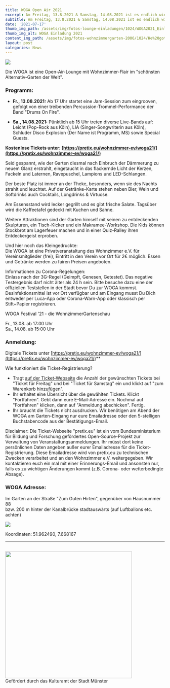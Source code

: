 ```yaml
---
title: WOGA Open Air 2021
excerpt: Am Freitag, 13.8.2021 & Samstag, 14.08.2021 ist es endlich wieder soweit, die WohnzimmerGartenschau des Wohnzimmer e.V. öffnet ihre Tore und lädt zu einer neuen Ausgabe der WOGA ein.
subtitle: Am Freitag, 13.8.2021 & Samstag, 14.08.2021 ist es endlich wieder soweit, die WohnzimmerGartenschau des Wohnzimmer e.V. öffnet ihre Tore und lädt zu einer neuen Ausgabe der WOGA ein.
date: '2021-07-17'
thumb_img_path: /assets/img/fotos-lounge-einladungen/1024/WOGA2021_Einladungsflyer.jpg
thumb_img_alt: WOGA Einladung 2021
content_img_path: /assets/img/fotos-wohnzimmergarten-2006/1024/He%20got%20balls.jpg
layout: post
categories: News
---
```


![](/assets/img/fotos-lounge-einladungen/250/WOGA2021_Einladungsflyer.jpg)

Die WOGA ist eine Open-Air-Lounge mit Wohnzimmer-Flair im "schönsten Alternativ-Garten der Welt".

### Programm:
* **Fr., 13.08.2021:** Ab 17 Uhr startet eine Jam-Session zum eingrooven, gefolgt von einer treibenden Percussion-Trommel-Performance der Band "Drums On Fire".

* **Sa., 14.08.2021:** Pünktlich ab 15 Uhr treten diverse Live-Bands auf: Leicht (Pop-Rock aus Köln), LIA (Singer-Songwriterin aus Köln), Schluder Disco Explosion (Der Name ist Programm, MS) sowie Special Guests.

**Kostenlose Tickets unter: [https://pretix.eu/wohnzimmer-ev/woga21/](https://pretix.eu/wohnzimmer-ev/woga21/)**

Seid gespannt, wie der Garten diesmal nach Einbruch der Dämmerung zu neuem Glanz erstrahlt, eingetaucht in das flackernde Licht der Kerzen, Fackeln und Laternen, Ravepuschel, Lampions und LED-Schlangen.

Der beste Platz ist immer an der Theke, besonders, wenn sie des Nachts strahlt und leuchtet.
Auf der Getränke-Karte stehen neben Bier, Wein und Softdrinks auch Cocktails, Longdrinks & Virtuose.

Am Essensstand wird lecker gegrillt und es gibt frische Salate. Tagsüber wird die Kaffeetafel gedeckt mit Kuchen und Sahne.

Weitere Attraktionen sind der Garten himself mit seinen zu entdeckenden Skulpturen, ein Tisch-Kicker und ein Makramee-Workshop. Die Kids können Stockbrot am Lagerfeuer machen und in einer Quiz-Ralley ihren Entdeckergeist erproben.

Und hier noch das Kleingedruckte:<br />
Die WOGA ist eine Privatveranstaltung des Wohnzimmer e.V. für Vereinsmitglieder (frei), Eintritt in den Verein vor Ort für 2€ möglich. Essen und Getränke werden zu fairen Preisen angeboten.

Informationen zu Corona-Regelungen:<br />
Einlass nach der 3G-Regel (Geimpft, Genesen, Getestet). Das negative Testergebnis darf nicht älter als 24 h sein. Bitte besuche dazu eine der offiziellen Teststellen in der Stadt bevor Du zur WOGA kommst. Desinfektionsmittel ist vor Ort verfügbar und am Eingang musst Du Dich entweder per Luca-App oder Corona-Warn-App oder klassisch per Stift+Papier registrieren.


WOGA Festival '21 - die WohnzimmerGartenschau

Fr., 13.08. ab 17:00 Uhr<br />
Sa., 14.08. ab 15:00 Uhr

### Anmeldung:
Digitale Tickets unter [https://pretix.eu/wohnzimmer-ev/woga21/](https://pretix.eu/wohnzimmer-ev/woga21/)**

Wie funktioniert die Ticket-Registrierung?<br />
* Tragt [auf der Ticket-Webseite](https://pretix.eu/wohnzimmer-ev/woga21/) die Anzahl der gewünschten Tickets bei "Ticket für Freitag" und bei "Ticket für Samstag" ein und klickt auf "zum Warenkorb hinzufügen".
* Ihr erhaltet eine Übersicht über die gewählten Tickets. Klickt "Fortfahren". Gebt dann eure E-Mail-Adresse ein. Nochmal auf "Fortfahren" klicken, dann auf "Anmeldung abschicken". Fertig.
* Ihr braucht die Tickets nicht ausdrucken. Wir benötigen am Abend der WOGA am Garten-Eingang nur eure Emailadresse oder den 5-stelligen Buchstabencode aus der Bestätigungs-Email.

Disclaimer: Die Ticket-Webseite "pretix.eu" ist ein vom Bundesministerium für Bildung und Forschung gefördertes Open-Source-Projekt zur Verwaltung von Veranstaltungsanmeldungen. Ihr müsst dort keine persönlichen Daten angeben außer eurer Emailadresse für die Ticket-Registrierung. Diese Emailadresse wird von pretix.eu zu technischen Zwecken verarbeitet und an den Wohnzimmer e.V. weitergegeben. Wir kontaktieren euch ein mal mit einer Erinnerungs-Email und ansonsten nur, falls es zu wichtigen Änderungen kommt (z.B. Corona- oder wetterbedingte Absage).

### WOGA Adresse:
Im Garten an der Straße "Zum Guten Hirten", gegenüber von Hausnummer 88 <br />
bzw. 200 m hinter der Kanalbrücke stadtauswärts (auf Luftballons etc. achten)

![](/images/woga-karte-2021.jpg)

Koordinaten: 51.962490, 7.668167


<hr />
<br />
<img src="/images/kulturamt-logo.png" width="400" />
<br />Gefördert durch das Kulturamt der Stadt Münster
